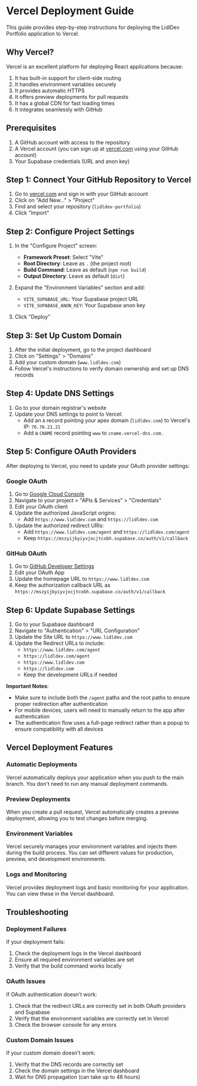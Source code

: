 # Vercel Deployment Guide

This guide provides step-by-step instructions for deploying the LidlDev Portfolio application to Vercel.

## Why Vercel?

Vercel is an excellent platform for deploying React applications because:

1. It has built-in support for client-side routing
2. It handles environment variables securely
3. It provides automatic HTTPS
4. It offers preview deployments for pull requests
5. It has a global CDN for fast loading times
6. It integrates seamlessly with GitHub

## Prerequisites

1. A GitHub account with access to the repository
2. A Vercel account (you can sign up at [vercel.com](https://vercel.com) using your GitHub account)
3. Your Supabase credentials (URL and anon key)

## Step 1: Connect Your GitHub Repository to Vercel

1. Go to [vercel.com](https://vercel.com) and sign in with your GitHub account
2. Click on "Add New..." > "Project"
3. Find and select your repository (`lidldev-portfolio`)
4. Click "Import"

## Step 2: Configure Project Settings

1. In the "Configure Project" screen:
   - **Framework Preset**: Select "Vite"
   - **Root Directory**: Leave as `.` (the project root)
   - **Build Command**: Leave as default (`npm run build`)
   - **Output Directory**: Leave as default (`dist`)

2. Expand the "Environment Variables" section and add:
   - `VITE_SUPABASE_URL`: Your Supabase project URL
   - `VITE_SUPABASE_ANON_KEY`: Your Supabase anon key

3. Click "Deploy"

## Step 3: Set Up Custom Domain

1. After the initial deployment, go to the project dashboard
2. Click on "Settings" > "Domains"
3. Add your custom domain (`www.lidldev.com`)
4. Follow Vercel's instructions to verify domain ownership and set up DNS records

## Step 4: Update DNS Settings

1. Go to your domain registrar's website
2. Update your DNS settings to point to Vercel:
   - Add an `A` record pointing your apex domain (`lidldev.com`) to Vercel's IP: `76.76.21.21`
   - Add a `CNAME` record pointing `www` to `cname.vercel-dns.com.`

## Step 5: Configure OAuth Providers

After deploying to Vercel, you need to update your OAuth provider settings:

### Google OAuth

1. Go to [Google Cloud Console](https://console.cloud.google.com/)
2. Navigate to your project > "APIs & Services" > "Credentials"
3. Edit your OAuth client
4. Update the authorized JavaScript origins:
   - Add `https://www.lidldev.com` and `https://lidldev.com`
5. Update the authorized redirect URIs:
   - Add `https://www.lidldev.com/agent` and `https://lidldev.com/agent`
   - Keep `https://mszyijbyiyvjocjtcobh.supabase.co/auth/v1/callback`

### GitHub OAuth

1. Go to [GitHub Developer Settings](https://github.com/settings/developers)
2. Edit your OAuth App
3. Update the homepage URL to `https://www.lidldev.com`
4. Keep the authorization callback URL as `https://mszyijbyiyvjocjtcobh.supabase.co/auth/v1/callback`

## Step 6: Update Supabase Settings

1. Go to your Supabase dashboard
2. Navigate to "Authentication" > "URL Configuration"
3. Update the Site URL to `https://www.lidldev.com`
4. Update the Redirect URLs to include:
   - `https://www.lidldev.com/agent`
   - `https://lidldev.com/agent`
   - `https://www.lidldev.com`
   - `https://lidldev.com`
   - Keep the development URLs if needed

**Important Notes**:
- Make sure to include both the `/agent` paths and the root paths to ensure proper redirection after authentication
- For mobile devices, users will need to manually return to the app after authentication
- The authentication flow uses a full-page redirect rather than a popup to ensure compatibility with all devices

## Vercel Deployment Features

### Automatic Deployments

Vercel automatically deploys your application when you push to the main branch. You don't need to run any manual deployment commands.

### Preview Deployments

When you create a pull request, Vercel automatically creates a preview deployment, allowing you to test changes before merging.

### Environment Variables

Vercel securely manages your environment variables and injects them during the build process. You can set different values for production, preview, and development environments.

### Logs and Monitoring

Vercel provides deployment logs and basic monitoring for your application. You can view these in the Vercel dashboard.

## Troubleshooting

### Deployment Failures

If your deployment fails:

1. Check the deployment logs in the Vercel dashboard
2. Ensure all required environment variables are set
3. Verify that the build command works locally

### OAuth Issues

If OAuth authentication doesn't work:

1. Check that the redirect URLs are correctly set in both OAuth providers and Supabase
2. Verify that the environment variables are correctly set in Vercel
3. Check the browser console for any errors

### Custom Domain Issues

If your custom domain doesn't work:

1. Verify that the DNS records are correctly set
2. Check the domain settings in the Vercel dashboard
3. Wait for DNS propagation (can take up to 48 hours)
